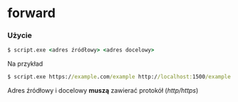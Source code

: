 # forward

### Użycie
````bat
$ script.exe <adres źródłowy> <adres docelowy>
````
Na przykład
````bat
$ script.exe https://example.com/example http://localhost:1500/example
````
Adres źródłowy i docelowy **muszą** zawierać protokół (_http/https_)
